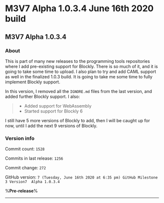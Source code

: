 
# M3V7 Alpha 1.0.3.4 June 16th 2020 build

## M3V7 Alpha 1.0.3.4

### About

This is part of many new releases to the programming tools repositories where I add pre-existing support for Blockly. There is so much of it, and it is going to take some time to upload. I also plan to try and add CAML support as well in the finalized 1.0.3 build. It is going to take me some time to fully implement Blockly support.

In this version, I removed all the `IGNORE.md` files from the last version, and added further Blockly support. I also:

> * Added support for WebAssembly
> * Started support for Blockly 6

I still have 5 more versions of Blockly to add, then I will be caught up for now, until I add the next 9 versions of Blockly.

### Version info

Commit count: `1528`

Commits in last release: `1256`

Commit change: `272`

GitHub version: `7 (Tuesday, June 16th 2020 at 6:35 pm) GitHub Milestone 3 Version7  Alpha 1.0.3.4`

%**Pre-release**%

***

